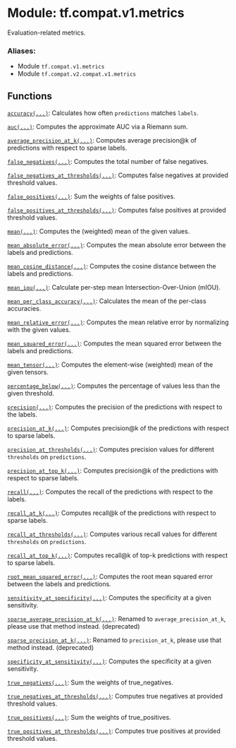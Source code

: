 <div itemscope itemtype="http://developers.google.com/ReferenceObject">
<meta itemprop="name" content="tf.compat.v1.metrics" />
<meta itemprop="path" content="Stable" />
</div>

# Module: tf.compat.v1.metrics

Evaluation-related metrics.

### Aliases:

* Module `tf.compat.v1.metrics`
* Module `tf.compat.v2.compat.v1.metrics`

<!-- Placeholder for "Used in" -->


## Functions

[`accuracy(...)`](../../../tf/metrics/accuracy.md): Calculates how often `predictions` matches `labels`.

[`auc(...)`](../../../tf/metrics/auc.md): Computes the approximate AUC via a Riemann sum.

[`average_precision_at_k(...)`](../../../tf/metrics/average_precision_at_k.md): Computes average precision@k of predictions with respect to sparse labels.

[`false_negatives(...)`](../../../tf/metrics/false_negatives.md): Computes the total number of false negatives.

[`false_negatives_at_thresholds(...)`](../../../tf/metrics/false_negatives_at_thresholds.md): Computes false negatives at provided threshold values.

[`false_positives(...)`](../../../tf/metrics/false_positives.md): Sum the weights of false positives.

[`false_positives_at_thresholds(...)`](../../../tf/metrics/false_positives_at_thresholds.md): Computes false positives at provided threshold values.

[`mean(...)`](../../../tf/metrics/mean.md): Computes the (weighted) mean of the given values.

[`mean_absolute_error(...)`](../../../tf/metrics/mean_absolute_error.md): Computes the mean absolute error between the labels and predictions.

[`mean_cosine_distance(...)`](../../../tf/metrics/mean_cosine_distance.md): Computes the cosine distance between the labels and predictions.

[`mean_iou(...)`](../../../tf/metrics/mean_iou.md): Calculate per-step mean Intersection-Over-Union (mIOU).

[`mean_per_class_accuracy(...)`](../../../tf/metrics/mean_per_class_accuracy.md): Calculates the mean of the per-class accuracies.

[`mean_relative_error(...)`](../../../tf/metrics/mean_relative_error.md): Computes the mean relative error by normalizing with the given values.

[`mean_squared_error(...)`](../../../tf/metrics/mean_squared_error.md): Computes the mean squared error between the labels and predictions.

[`mean_tensor(...)`](../../../tf/metrics/mean_tensor.md): Computes the element-wise (weighted) mean of the given tensors.

[`percentage_below(...)`](../../../tf/metrics/percentage_below.md): Computes the percentage of values less than the given threshold.

[`precision(...)`](../../../tf/metrics/precision.md): Computes the precision of the predictions with respect to the labels.

[`precision_at_k(...)`](../../../tf/metrics/precision_at_k.md): Computes precision@k of the predictions with respect to sparse labels.

[`precision_at_thresholds(...)`](../../../tf/metrics/precision_at_thresholds.md): Computes precision values for different `thresholds` on `predictions`.

[`precision_at_top_k(...)`](../../../tf/metrics/precision_at_top_k.md): Computes precision@k of the predictions with respect to sparse labels.

[`recall(...)`](../../../tf/metrics/recall.md): Computes the recall of the predictions with respect to the labels.

[`recall_at_k(...)`](../../../tf/metrics/recall_at_k.md): Computes recall@k of the predictions with respect to sparse labels.

[`recall_at_thresholds(...)`](../../../tf/metrics/recall_at_thresholds.md): Computes various recall values for different `thresholds` on `predictions`.

[`recall_at_top_k(...)`](../../../tf/metrics/recall_at_top_k.md): Computes recall@k of top-k predictions with respect to sparse labels.

[`root_mean_squared_error(...)`](../../../tf/metrics/root_mean_squared_error.md): Computes the root mean squared error between the labels and predictions.

[`sensitivity_at_specificity(...)`](../../../tf/metrics/sensitivity_at_specificity.md): Computes the specificity at a given sensitivity.

[`sparse_average_precision_at_k(...)`](../../../tf/metrics/sparse_average_precision_at_k.md): Renamed to `average_precision_at_k`, please use that method instead. (deprecated)

[`sparse_precision_at_k(...)`](../../../tf/metrics/sparse_precision_at_k.md): Renamed to `precision_at_k`, please use that method instead. (deprecated)

[`specificity_at_sensitivity(...)`](../../../tf/metrics/specificity_at_sensitivity.md): Computes the specificity at a given sensitivity.

[`true_negatives(...)`](../../../tf/metrics/true_negatives.md): Sum the weights of true_negatives.

[`true_negatives_at_thresholds(...)`](../../../tf/metrics/true_negatives_at_thresholds.md): Computes true negatives at provided threshold values.

[`true_positives(...)`](../../../tf/metrics/true_positives.md): Sum the weights of true_positives.

[`true_positives_at_thresholds(...)`](../../../tf/metrics/true_positives_at_thresholds.md): Computes true positives at provided threshold values.

